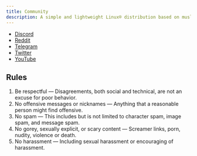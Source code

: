```yaml
---
title: Community
description: A simple and lightweight Linux® distribution based on musl libc and toybox
---
```


- [Discord](https://discord.gg/nDKNmNc)
- [Reddit](https://www.reddit.com/r/glaucus)
- [Telegram](https://t.me/glaucuslinux)
- [Twitter](https://twitter.com/glaucuslinux)
- [YouTube](https://www.youtube.com/@glaucuslinux)

## Rules
1. Be respectful — Disagreements, both social and technical, are not an excuse for poor behavior.
2. No offensive messages or nicknames — Anything that a reasonable person might find offensive.
3. No spam — This includes but is not limited to character spam, image spam, and message spam.
4. No gorey, sexually explicit, or scary content — Screamer links, porn, nudity, violence or death.
5. No harassment — Including sexual harassment or encouraging of harassment.
